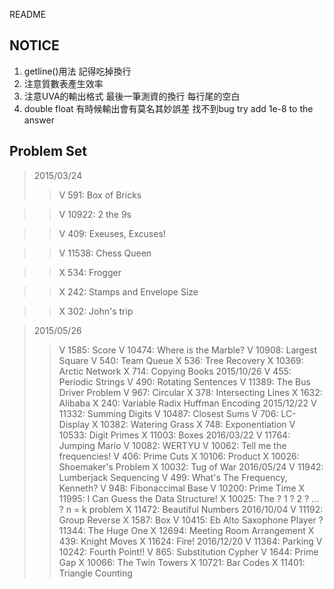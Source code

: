 README
## NOTICE

1. getline()用法 記得吃掉換行
2. 注意質數表產生效率
3. 注意UVA的輸出格式 最後一筆測資的換行 每行尾的空白
4. double float 有時候輸出會有莫名其妙誤差 找不到bug try add 1e-8 to the answer

## Problem Set

>2015/03/24
>>V	591: Box of Bricks 

>>V	10922: 2 the 9s 

>>V	409: Exeuses, Excuses! 

>>V	11538: Chess Queen

>>X	534: Frogger

>>X	242: Stamps and Envelope Size 

>>X	302: John's trip

>2015/05/26
>>V	1585: Score
>>V	10474: Where is the Marble?
>>V	10908: Largest Square
>>V	540: Team Queue
>>X	536: Tree Recovery
>>X	10369: Arctic Network
>>X	714: Copying Books
>2015/10/26
>>V	455: Periodic Strings
>>V	490: Rotating Sentences
>>V	11389: The Bus Driver Problem
>>V	967: Circular
>>X	378: Intersecting Lines 
>>X	1632: Alibaba
>>X	240: Variable Radix Huffman Encoding
>2015/12/22
>>V	11332: Summing Digits
>>V	10487: Closest Sums
>>V	706: LC-Display
>>X	10382: Watering Grass
>>X	748: Exponentiation
>>V	10533: Digit Primes
>>X	11003: Boxes
>2016/03/22
>>V	11764: Jumping Mario
>>V	10082: WERTYU
>>V	10062: Tell me the frequencies!
>>V	406: Prime Cuts
>>X	10106: Product
>>X	10026: Shoemaker's Problem
>>X	10032: Tug of War
>2016/05/24
>>V	11942: Lumberjack Sequencing
>>V	499: What's The Frequency, Kenneth?
>>V	948: Fibonaccimal Base
>>V	10200: Prime Time
>>X	11995: I Can Guess the Data Structure! 
>>X	10025: The ? 1 ? 2 ? ... ? n = k problem
>>X	11472: Beautiful Numbers
>2016/10/04
>>V	11192: Group Reverse
>>X	1587: Box
>>V	10415: Eb Alto Saxophone Player
>>?	11344: The Huge One
>>X	12694: Meeting Room Arrangement
>>X	439: Knight Moves
>>X	11624: Fire!
>2016/12/20
>>V	11364: Parking
>>V	10242: Fourth Point!!
>>V	865: Substitution Cypher
>>V	1644: Prime Gap
>>X	10066: The Twin Towers
>>X	10721: Bar Codes
>>X	11401: Triangle Counting